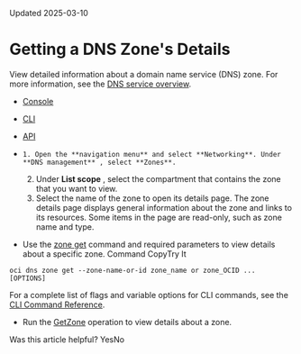 Updated 2025-03-10
# Getting a DNS Zone's Details
View detailed information about a domain name service (DNS) zone.
For more information, see the [DNS service overview](https://docs.oracle.com/en-us/iaas/Content/DNS/Concepts/dnszonemanagement.htm#overview "The DNS service helps you create and manage DNS zones.").
  * [Console](https://docs.oracle.com/en-us/iaas/Content/DNS/Tasks/zone-get.htm)
  * [CLI](https://docs.oracle.com/en-us/iaas/Content/DNS/Tasks/zone-get.htm)
  * [API](https://docs.oracle.com/en-us/iaas/Content/DNS/Tasks/zone-get.htm)


  *     1. Open the **navigation menu** and select **Networking**. Under **DNS management** , select **Zones**.
    2. Under **List scope** , select the compartment that contains the zone that you want to view.
    3. Select the name of the zone to open its details page.
The zone details page displays general information about the zone and links to its resources. Some items in the page are read-only, such as zone name and type.
  * Use the [zone get](https://docs.oracle.com/iaas/tools/oci-cli/latest/oci_cli_docs/cmdref/dns/zone/get.html) command and required parameters to view details about a specific zone.
Command
CopyTry It
```
oci dns zone get --zone-name-or-id zone_name or zone_OCID ... [OPTIONS]
```

For a complete list of flags and variable options for CLI commands, see the [CLI Command Reference](https://docs.oracle.com/iaas/tools/oci-cli/latest).
  * Run the [GetZone](https://docs.oracle.com/iaas/api/#/en/dns/latest/Zone/GetZone) operation to view details about a zone.


Was this article helpful?
YesNo

